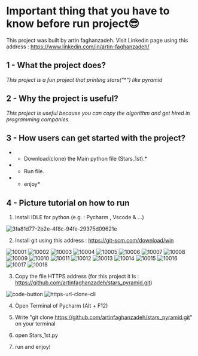 # **Important thing that you have to know before run project😎**

This project was built by artin faghanzadeh.
Visit Linkedin page using this address : https://www.linkedin.com/in/artin-faghanzadeh/

## 1 - What the project does?

*This project is a fun project that printing stars("***") like pyramid*

## 2 - Why the project is useful?

*This project is useful because you can copy the algorithm and get hired in programming companies.*

## 3 - How users can get started with the project?

* - Download(clone) the Main python file (Stars_1st).*
* - Run file.
* - enjoy*

 ## 4 - Picture tutorial on how to run
 1. Install IDLE for python (e.g. : Pycharm , Vscode & ...)
 
 ![3fa81d77-2b2e-4f8c-94fe-29375d09621e](https://user-images.githubusercontent.com/96824756/178909652-6cf0db4d-3241-4907-845b-c510bcb3627b.jpg)

 2. Install git using this address : https://git-scm.com/download/win
 
![10001](https://user-images.githubusercontent.com/96824756/178911515-6fe3e55b-4c13-4b4b-919b-b6424d97abee.png)
![10002](https://user-images.githubusercontent.com/96824756/178911519-ca94f3e3-e479-41f4-9d75-c5c631bf64e9.png)
![10003](https://user-images.githubusercontent.com/96824756/178911520-6240127b-c634-478d-a640-43cbd5580d5e.png)
![10004](https://user-images.githubusercontent.com/96824756/178911525-e9631107-cd5e-48e8-8f49-b14d456f8d7c.png)
![10005](https://user-images.githubusercontent.com/96824756/178911527-01afe87b-5398-48ca-8d18-3bfc0fd2be7d.png)
![10006](https://user-images.githubusercontent.com/96824756/178911529-2bef5d99-b498-4f41-a874-fea2fe27849a.png)
![10007](https://user-images.githubusercontent.com/96824756/178911534-0ee6b3d4-447f-45d9-a658-ca20248da1ee.png)
![10008](https://user-images.githubusercontent.com/96824756/178911537-fd536b2d-cce0-4943-8ccb-1861eae35ec2.jpg)
![10009](https://user-images.githubusercontent.com/96824756/178911541-057328a6-5f49-4747-b8d4-5114ff57f02b.png)
![10010](https://user-images.githubusercontent.com/96824756/178911542-99a707b6-8bcf-4c3f-9341-018bd0bf1101.jpg)
![10011](https://user-images.githubusercontent.com/96824756/178911545-42bfca35-caec-4f32-8238-a0e0a17f96d4.png)
![10012](https://user-images.githubusercontent.com/96824756/178911548-3e4dba7a-bd7f-4851-b2ee-238b419fd691.png)
![10013](https://user-images.githubusercontent.com/96824756/178911549-aa469984-2d7d-473d-aa70-f29ba7024f46.png)
![10014](https://user-images.githubusercontent.com/96824756/178911551-5936dbe6-0cbf-4540-88be-6c36aa6f54fd.jpg)
![10015](https://user-images.githubusercontent.com/96824756/178911559-84d81973-2f18-40a6-aaa7-3e2d5dd86f2e.jpg)
![10016](https://user-images.githubusercontent.com/96824756/178911563-82257611-0317-4490-9125-a89c4539fc3e.jpg)
![10017](https://user-images.githubusercontent.com/96824756/178911568-2523d5e7-2c41-4d1f-ad08-f4b83afe24e4.jpg)
![10018](https://user-images.githubusercontent.com/96824756/178911580-7767cd95-cb62-4c64-8900-026acb4187c2.png)

 3. Copy the file HTTPS address (for this project it is : https://github.com/artinfaghanzadeh/stars_pyramid.git)
 
![code-button](https://user-images.githubusercontent.com/96824756/178912060-04142555-41c1-4a60-bd74-e700802e2758.png)
![https-url-clone-cli](https://user-images.githubusercontent.com/96824756/178912067-b8aed36a-7e39-4c90-8152-480297633b7b.png)

 4. Open Terminal of Pycharm (Alt + F12)
 
 5. Write "git clone https://github.com/artinfaghanzadeh/stars_pyramid.git" on your terminal
 
 6. open Stars_1st.py
 
 7. run and enjoy!
